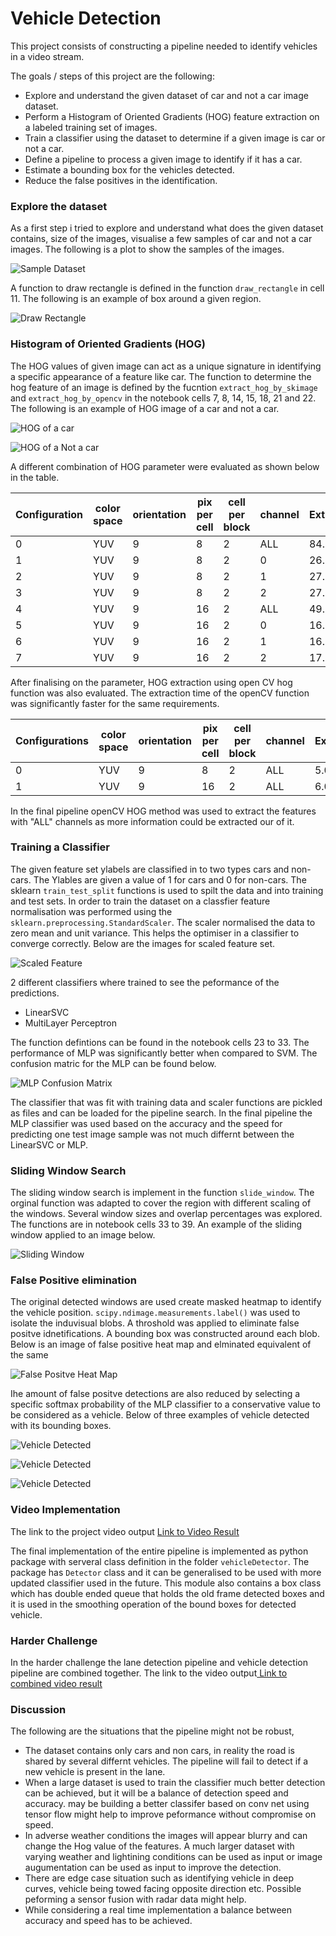 [//]: # (Image References)
[image1]: ./output_images/draw_rectangles.png
[image3]: ./output_images/sampleset.png
[image4]: ./output_images/HOG_Vehicle.png
[image5]: ./output_images/HOG_nonvehicle.png
[image6]: ./output_images/feataure_scaling.png
[image7]: ./output_images/confusionmatrix.png
[image8]: ./output_images/slidingwindow.png
[image9]: ./output_images/FalsePositive.png
[image10]: ./output_images/test1.png
[image11]: ./output_images/test2.png
[image12]: ./output_images/test3.png
[video1]: ./project_video.mp4

# Vehicle Detection

This project consists of constructing a pipeline needed to identify vehicles in a video stream.

The goals / steps of this project are the following:

- Explore and understand the given dataset of car and not a car image dataset.
- Perform a Histogram of Oriented Gradients (HOG) feature extraction on a labeled training set of images.
- Train a classifier using the dataset to determine if a given image is car or not a car.
- Define a pipeline to process a given image to identify if it has a car.
- Estimate a bounding box for the vehicles detected.
- Reduce the false positives in the identification.


### Explore the dataset

As a first step i tried to explore and understand what does the given dataset contains, size of the images, visualise a few samples of car and not a car images. The following is a plot to show the samples of the images.

![Sample Dataset][image3]

A function to draw rectangle is defined in the function `draw_rectangle` in cell 11. The following is an example of box around a given region.

![Draw Rectangle][image1]


### Histogram of Oriented Gradients (HOG)

The HOG values of given image can act as a unique signature in identifying a specific appearance of a feature like car. The function to determine the hog feature of an image is defined by the fucntion `extract_hog_by_skimage` and `extract_hog_by_opencv` in the notebook cells 7, 8, 14, 15, 18, 21 and 22. The following is an example of HOG image of a car and not a car.

![HOG of a car][image4]

![HOG of a Not a car][image5]

A different combination of HOG parameter were evaluated as shown below in the table.

| Configuration | color space | orientation | pix per cell | cell per block | channel | Extract_Time |
|---------------|-------------|-------------|--------------|----------------|---------|--------------|
| 0             | YUV         | 9           | 8            | 2              | ALL     | 84.154645    |
| 1             | YUV         | 9           | 8            | 2              | 0       | 26.747634    |
| 2             | YUV         | 9           | 8            | 2              | 1       | 27.399855    |
| 3             | YUV         | 9           | 8            | 2              | 2       | 27.281057    |
| 4             | YUV         | 9           | 16           | 2              | ALL     | 49.047909    |
| 5             | YUV         | 9           | 16           | 2              | 0       | 16.573284    |
| 6             | YUV         | 9           | 16           | 2              | 1       | 16.791569    |
| 7             | YUV         | 9           | 16           | 2              | 2       | 17.329109    |


After finalising on the parameter, HOG extraction using open CV hog function was also evaluated. The extraction time of the openCV function was significantly faster for the same requirements.


| Configurations | color space | orientation | pix per cell | cell per block | channel | Extract_Time |
|----------------|-------------|-------------|--------------|----------------|---------|--------------|
| 0              | YUV         | 9           | 8            | 2              | ALL     | 5.052052     |
| 1              | YUV         | 9           | 16           | 2              | ALL     | 6.059657     |

In the final pipeline openCV HOG method was used to extract the features with "ALL" channels as more information could be extracted our of it.

### Training a Classifier

The given feature set ylabels are classified in to two types cars and non-cars. The Ylables are given a value of 1 for cars and 0 for non-cars. The sklearn `train_test_split` functions is used to spilt the data and into training and test sets. In order to train the dataset on a classfier feature normalisation was performed using the `sklearn.preprocessing.StandardScaler`. The scaler normalised the data to zero mean and unit variance. This helps the optimiser in a classifier to converge correctly. Below are the images for scaled feature set.

![Scaled Feature][image6]

2 different classifiers where trained to see the peformance of the predictions.
- LinearSVC
- MultiLayer Perceptron

The function defintions can be found in the notebook cells 23 to 33. The performance of MLP was significantly better when compared to SVM. The confusion matric for the MLP can be found below.

![MLP Confusion Matrix][image7]

The classifier that was fit with training data and scaler functions are pickled as files and can be loaded for the pipeline search. In the final pipeline the MLP classifier was used based on the accuracy and the speed for predicting one test image sample was not much differnt between the LinearSVC or MLP.

### Sliding Window Search

The sliding window search is implement in the function `slide_window`. The orginal function was adapted to cover the region with different scaling of the windows. Several window sizes and overlap percentages was explored. The functions are in notebook cells 33 to 39. An example of the sliding window applied to an image below. 

![Sliding Window][image8]

### False Positive elimination

The original detected windows are used create masked heatmap to identify the vehicle position. `scipy.ndimage.measurements.label()` was used to isolate the induvisual blobs. A throshold was applied to eliminate false positve idnetifications. A bounding box was constructed around each blob. Below is an image of false positive heat map and elminated equivalent of the same

![False Positve Heat Map][image9]

Ihe amount of false positve detections are also reduced by selecting a specific softmax probability of the MLP classifier to a conservative value to be considered as a vehicle. Below of three examples of vehicle detected with its bounding boxes.

![Vehicle Detected][image10]

![Vehicle Detected][image11]

![Vehicle Detected][image12]

### Video Implementation

The link to the project video output [Link to Video Result](./project_video_out.mp4)

The final implementation of the entire pipeline is implemented as python package with serveral class definition in the folder `vehicleDetector`. The package has `Detector` class and it can be generalised to be used with more updated classifier used in the future. This module also contains a box class which has double ended queue that holds the old frame detected boxes and it is used in the smoothing operation of the bound boxes for detected vehicle.

### Harder Challenge

In the harder challenge the lane detection pipeline and vehicle detection pipeline are combined together. The link to the video output[ Link to combined video result](./project_video_combined.mp4)

### Discussion

The following are the situations that the pipeline might not be robust,

- The dataset contains only cars and non cars, in reality the road is shared by several differnt vehicles. The pipeline will fail to detect if a new vehicle is present in the lane. 
- When a large dataset is used to train the classifier much better detection can be achieved, but it will be a balance of detection speed and accuracy. may be building a better classifer based on conv net using tensor flow might help to improve peformance without compromise on speed.
- In adverse weather conditions the images will appear blurry and can change the Hog value of the features. A much larger dataset with varying weather and lightining conditions can be used as input or image augumentation can be used as input to improve the detection.
- There are edge case situation such as identifying vehicle in deep curves, vehicle being towed facing opposite direction etc. Possible peforming a sensor fusion with radar data might help.
- While considering a real time implementation a balance between accuracy and speed has to be achieved.

